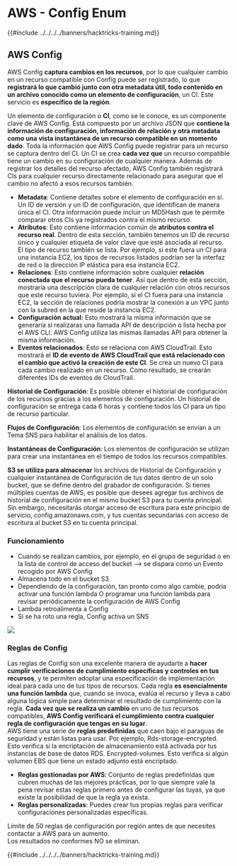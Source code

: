 # AWS - Config Enum

{{#include ../../../../banners/hacktricks-training.md}}

## AWS Config

AWS Config **captura cambios en los recursos**, por lo que cualquier cambio en un recurso compatible con Config puede ser registrado, lo que **registrará lo que cambió junto con otra metadata útil, todo contenido en un archivo conocido como un elemento de configuración**, un CI. Este servicio es **específico de la región**.

Un elemento de configuración o **CI**, como se le conoce, es un componente clave de AWS Config. Está compuesto por un archivo JSON que **contiene la información de configuración, información de relación y otra metadata como una vista instantánea de un recurso compatible en un momento dado**. Toda la información que AWS Config puede registrar para un recurso se captura dentro del CI. Un CI se crea **cada vez que** un recurso compatible tiene un cambio en su configuración de cualquier manera. Además de registrar los detalles del recurso afectado, AWS Config también registrará CIs para cualquier recurso directamente relacionado para asegurar que el cambio no afectó a esos recursos también.

- **Metadata**: Contiene detalles sobre el elemento de configuración en sí. Un ID de versión y un ID de configuración, que identifican de manera única el CI. Otra información puede incluir un MD5Hash que te permite comparar otros CIs ya registrados contra el mismo recurso.
- **Atributos**: Esto contiene información común de **atributos contra el recurso real**. Dentro de esta sección, también tenemos un ID de recurso único y cualquier etiqueta de valor clave que esté asociada al recurso. El tipo de recurso también se lista. Por ejemplo, si este fuera un CI para una instancia EC2, los tipos de recursos listados podrían ser la interfaz de red o la dirección IP elástica para esa instancia EC2.
- **Relaciones**: Esto contiene información sobre cualquier **relación conectada que el recurso pueda tener**. Así que dentro de esta sección, mostraría una descripción clara de cualquier relación con otros recursos que este recurso tuviera. Por ejemplo, si el CI fuera para una instancia EC2, la sección de relaciones podría mostrar la conexión a un VPC junto con la subred en la que reside la instancia EC2.
- **Configuración actual:** Esto mostrará la misma información que se generaría si realizaras una llamada API de descripción o lista hecha por el AWS CLI. AWS Config utiliza las mismas llamadas API para obtener la misma información.
- **Eventos relacionados**: Esto se relaciona con AWS CloudTrail. Esto mostrará el **ID de evento de AWS CloudTrail que está relacionado con el cambio que activó la creación de este CI**. Se crea un nuevo CI para cada cambio realizado en un recurso. Como resultado, se crearán diferentes IDs de eventos de CloudTrail.

**Historial de Configuración**: Es posible obtener el historial de configuración de los recursos gracias a los elementos de configuración. Un historial de configuración se entrega cada 6 horas y contiene todos los CI para un tipo de recurso particular.

**Flujos de Configuración**: Los elementos de configuración se envían a un Tema SNS para habilitar el análisis de los datos.

**Instantáneas de Configuración**: Los elementos de configuración se utilizan para crear una instantánea en el tiempo de todos los recursos compatibles.

**S3 se utiliza para almacenar** los archivos de Historial de Configuración y cualquier instantánea de Configuración de tus datos dentro de un solo bucket, que se define dentro del grabador de configuración. Si tienes múltiples cuentas de AWS, es posible que desees agregar tus archivos de historial de configuración en el mismo bucket S3 para tu cuenta principal. Sin embargo, necesitarás otorgar acceso de escritura para este principio de servicio, config.amazonaws.com, y tus cuentas secundarias con acceso de escritura al bucket S3 en tu cuenta principal.

### Funcionamiento

- Cuando se realizan cambios, por ejemplo, en el grupo de seguridad o en la lista de control de acceso del bucket —> se dispara como un Evento recogido por AWS Config
- Almacena todo en el bucket S3
- Dependiendo de la configuración, tan pronto como algo cambie, podría activar una función lambda O programar una función lambda para revisar periódicamente la configuración de AWS Config
- Lambda retroalimenta a Config
- Si se ha roto una regla, Config activa un SNS

![](<../../../../images/image (126).png>)

### Reglas de Config

Las reglas de Config son una excelente manera de ayudarte a **hacer cumplir verificaciones de cumplimiento específicas** **y controles en tus recursos**, y te permiten adoptar una especificación de implementación ideal para cada uno de tus tipos de recursos. Cada regla **es esencialmente una función lambda** que, cuando se invoca, evalúa el recurso y lleva a cabo alguna lógica simple para determinar el resultado de cumplimiento con la regla. **Cada vez que se realiza un cambio** en uno de tus recursos compatibles, **AWS Config verificará el cumplimiento contra cualquier regla de configuración que tengas en su lugar**.\
AWS tiene una serie de **reglas predefinidas** que caen bajo el paraguas de seguridad y están listas para usar. Por ejemplo, Rds-storage-encrypted. Esto verifica si la encriptación de almacenamiento está activada por tus instancias de base de datos RDS. Encrypted-volumes. Esto verifica si algún volumen EBS que tiene un estado adjunto está encriptado.

- **Reglas gestionadas por AWS**: Conjunto de reglas predefinidas que cubren muchas de las mejores prácticas, por lo que siempre vale la pena revisar estas reglas primero antes de configurar las tuyas, ya que existe la posibilidad de que la regla ya exista.
- **Reglas personalizadas**: Puedes crear tus propias reglas para verificar configuraciones personalizadas específicas.

Límite de 50 reglas de configuración por región antes de que necesites contactar a AWS para un aumento.\
Los resultados no conformes NO se eliminan.

{{#include ../../../../banners/hacktricks-training.md}}
